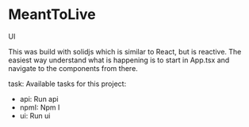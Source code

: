# MeantToLive
UI

This was build with solidjs which is similar to React, but is reactive. The easiest way understand what is happening is to start in App.tsx and navigate to the components from there. 

task: Available tasks for this project:
* api:        Run api
* npmI:       Npm I
* ui:         Run ui
